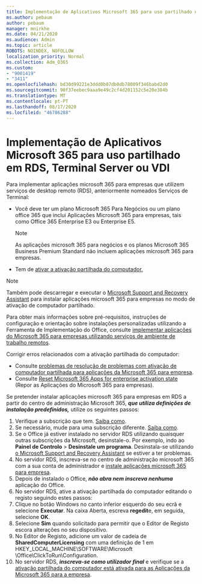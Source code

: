 ```yaml
---
title: Implementação de Aplicativos Microsoft 365 para uso partilhado em RDS, Terminal Server ou VDI
ms.author: pebaum
author: pebaum
manager: mnirkhe
ms.date: 04/21/2020
ms.audience: Admin
ms.topic: article
ROBOTS: NOINDEX, NOFOLLOW
localization_priority: Normal
ms.collection: Adm_O365
ms.custom:
- "9001419"
- "3411"
ms.openlocfilehash: bd30d99221e3ddd0b07db0db78009f346babd2d0
ms.sourcegitcommit: 90f37eebec9aaa9e49c2cf4d201152c5e20e384b
ms.translationtype: MT
ms.contentlocale: pt-PT
ms.lasthandoff: 08/17/2020
ms.locfileid: "46786288"
---
```

# <a name="deploying-microsoft-365-apps-for-enterprise-for-shared-use-on-rds-terminal-server-or-vdi"></a>Implementação de Aplicativos Microsoft 365 para uso partilhado em RDS, Terminal Server ou VDI

Para implementar aplicações microsoft 365 para empresas que utilizem serviços de desktop remoto (RDS), anteriormente nomeados Serviços de Terminal:
- Você deve ter um plano Microsoft 365 Para Negócios ou um plano office 365 que inclui Aplicações Microsoft 365 para empresas, tais como Office 365 Enterprise E3 ou Enterprise E5.
   > [!NOTE] 
   > As aplicações microsoft 365 para negócios e os planos Microsoft 365 Business Premium Standard não incluem aplicações microsoft 365 para empresas.
- Tem de [ativar a ativação partilhada do computador.](https://docs.microsoft.com/DeployOffice/overview-shared-computer-activation)

> [!NOTE]
> Também pode descarregar e executar o [Microsoft Support and Recovery Assistant](https://aka.ms/SaRA_OfficeSCA_M365Portal) para instalar aplicações microsoft 365 para empresas no modo de ativação de computador partilhado.

Para obter mais informações sobre pré-requisitos, instruções de configuração e orientação sobre instalações personalizadas utilizando a Ferramenta de Implementação do Office, consulte [implementar aplicações do Microsoft 365 para empresas utilizando serviços de ambiente de trabalho remotos](https://docs.microsoft.com/DeployOffice/deploy-microsoft-365-apps-remote-desktop-services).

Corrigir erros relacionados com a ativação partilhada do computador:
- Consulte [problemas de resolução de problemas com ativação de computador partilhada para aplicações da Microsoft 365 para empresa](https://docs.microsoft.com/DeployOffice/troubleshoot-shared-computer-activation).
- Consulte [Reset Microsoft 365 Apps for enterprise activation state](https://go.microsoft.com/fwlink/?linkid=2109218) (Repor as Aplicações do Microsoft 365 para empresas).

Se pretender instalar aplicações microsoft 365 para empresas em RDS a partir do centro de administração Microsoft 365, ***que utiliza definições de instalação predefinidos,*** utilize os seguintes passos:

1.    Verifique a subscrição que tem. [Saiba como](https://docs.microsoft.com/microsoft-365/admin/admin-overview/what-subscription-do-i-have).
2.    Se necessário, mude para uma subscrição diferente. [Saiba como](https://docs.microsoft.com/microsoft-365/commerce/subscriptions/switch-to-a-different-plan).
3.    Se o Office já estiver instalado no servidor RDS utilizando quaisquer outras subscrições da Microsoft, desinstale-o. Por exemplo, indo ao **Painel de Controlo**  >  **Desinstale um programa**. Desinstala-se utilizando [o Microsoft Support and Recovery Assistant](https://aka.ms/SARA-OfficeUninstall-Alchemy) se estiver a ter problemas.
4.    No servidor RDS, inscreva-se no centro de administração microsoft 365 com a sua conta de administrador e [instale aplicações microsoft 365 para empresa](https://portal.office.com/OLS/MySoftware.aspx).
5.    Depois de instalado o Office, ***não abra nem inscreva nenhuma*** aplicação do Office.
6.    No servidor RDS, ative a ativação partilhada do computador editando o registo seguindo estes passos:
   1. Clique no botão Windows no canto inferior esquerdo do seu ecrã e selecione **Executar**. Na caixa Aberta, escreva **regedit**e, em seguida, selecione **OK**.
   2. Selecione **Sim** quando solicitado para permitir que o Editor de Registo escora alterações no seu dispositivo.
   3. No Editor de Registo, adicione um valor de cadeia de **SharedComputerLicensing** com uma definição de 1 em HKEY_LOCAL_MACHINE\SOFTWARE\Microsoft \Office\ClickToRun\Configuration.
   4. No servidor RDS, ***inscreva-se como utilizador final*** e verifique se a [ativação partilhada do computador está ativada para as Aplicações da Microsoft 365 para a empresa](https://docs.microsoft.com/DeployOffice/troubleshoot-shared-computer-activation#verify-that-activation-for-microsoft-365-apps-succeeded).

